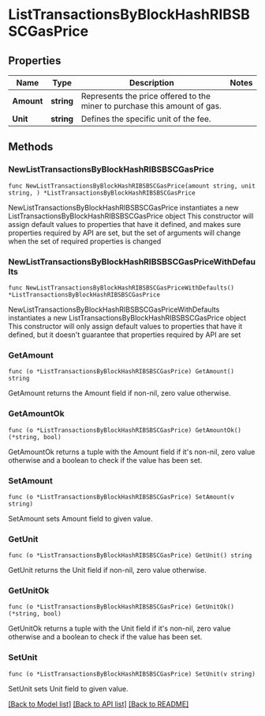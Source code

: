 # ListTransactionsByBlockHashRIBSBSCGasPrice

## Properties

Name | Type | Description | Notes
------------ | ------------- | ------------- | -------------
**Amount** | **string** | Represents the price offered to the miner to purchase this amount of gas. | 
**Unit** | **string** | Defines the specific unit of the fee. | 

## Methods

### NewListTransactionsByBlockHashRIBSBSCGasPrice

`func NewListTransactionsByBlockHashRIBSBSCGasPrice(amount string, unit string, ) *ListTransactionsByBlockHashRIBSBSCGasPrice`

NewListTransactionsByBlockHashRIBSBSCGasPrice instantiates a new ListTransactionsByBlockHashRIBSBSCGasPrice object
This constructor will assign default values to properties that have it defined,
and makes sure properties required by API are set, but the set of arguments
will change when the set of required properties is changed

### NewListTransactionsByBlockHashRIBSBSCGasPriceWithDefaults

`func NewListTransactionsByBlockHashRIBSBSCGasPriceWithDefaults() *ListTransactionsByBlockHashRIBSBSCGasPrice`

NewListTransactionsByBlockHashRIBSBSCGasPriceWithDefaults instantiates a new ListTransactionsByBlockHashRIBSBSCGasPrice object
This constructor will only assign default values to properties that have it defined,
but it doesn't guarantee that properties required by API are set

### GetAmount

`func (o *ListTransactionsByBlockHashRIBSBSCGasPrice) GetAmount() string`

GetAmount returns the Amount field if non-nil, zero value otherwise.

### GetAmountOk

`func (o *ListTransactionsByBlockHashRIBSBSCGasPrice) GetAmountOk() (*string, bool)`

GetAmountOk returns a tuple with the Amount field if it's non-nil, zero value otherwise
and a boolean to check if the value has been set.

### SetAmount

`func (o *ListTransactionsByBlockHashRIBSBSCGasPrice) SetAmount(v string)`

SetAmount sets Amount field to given value.


### GetUnit

`func (o *ListTransactionsByBlockHashRIBSBSCGasPrice) GetUnit() string`

GetUnit returns the Unit field if non-nil, zero value otherwise.

### GetUnitOk

`func (o *ListTransactionsByBlockHashRIBSBSCGasPrice) GetUnitOk() (*string, bool)`

GetUnitOk returns a tuple with the Unit field if it's non-nil, zero value otherwise
and a boolean to check if the value has been set.

### SetUnit

`func (o *ListTransactionsByBlockHashRIBSBSCGasPrice) SetUnit(v string)`

SetUnit sets Unit field to given value.



[[Back to Model list]](../README.md#documentation-for-models) [[Back to API list]](../README.md#documentation-for-api-endpoints) [[Back to README]](../README.md)


